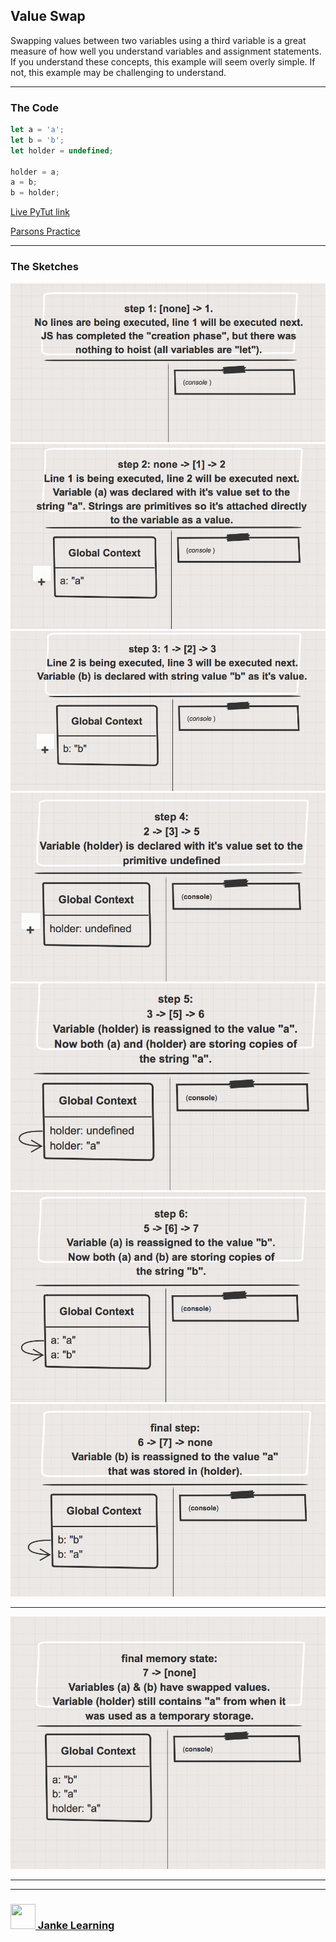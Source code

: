## Value Swap

Swapping values between two variables using a third variable is a great measure of how well you understand variables and assignment statements.  If you understand these concepts, this example will seem overly simple.  If not, this example may be challenging to understand.

___
 
### The Code

```js
let a = 'a';
let b = 'b';
let holder = undefined;

holder = a;
a = b;
b = holder;
```

[Live PyTut link](https://goo.gl/AEWUqm)

[Parsons Practice](https://janke-learning.github.io/parsonizer/?challenge=108-101-116-32-97-32-61-32-39-97-39-59-10-108-101-116-32-98-32-61-32-39-98-39-59-10-108-101-116-32-104-111-108-100-101-114-32-61-32-117-110-100-101-102-105-110-101-100-59-10-10-104-111-108-100-101-114-32-61-32-97-59-10-97-32-61-32-98-59-10-98-32-61-32-104-111-108-100-101-114-59)

___

### The Sketches

![](./step-1.png)
![](./step-2.png)
![](./step-3.png)
![](./step-4.png)
![](./step-5.png)
![](./step-6.png)
![](./step-final.png)

___

![](./final-state.png)

___
___
### <a href="http://janke-learning.org" target="_blank"><img src="https://user-images.githubusercontent.com/18554853/50098409-22575780-021c-11e9-99e1-962787adaded.png" width="40" height="40"></img> Janke Learning</a>




